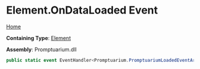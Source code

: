# Element\.OnDataLoaded Event

[Home](../../../README.md)

**Containing Type**: [Element](../README.md)

**Assembly**: Promptuarium\.dll

```csharp
public static event EventHandler<Promptuarium.PromptuariumLoadedEventArgs>? OnDataLoaded
```

